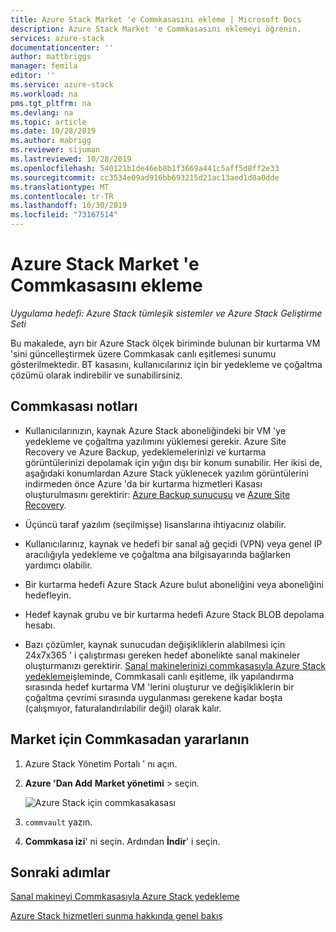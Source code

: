 ```yaml
---
title: Azure Stack Market 'e Commkasasını ekleme | Microsoft Docs
description: Azure Stack Market 'e Commkasasını eklemeyi öğrenin.
services: azure-stack
documentationcenter: ''
author: mattbriggs
manager: femila
editor: ''
ms.service: azure-stack
ms.workload: na
pms.tgt_pltfrm: na
ms.devlang: na
ms.topic: article
ms.date: 10/28/2019
ms.author: mabrigg
ms.reviewer: sijuman
ms.lastreviewed: 10/28/2019
ms.openlocfilehash: 540121b1de46eb8b1f3669a441c5aff5d8ff2e33
ms.sourcegitcommit: cc3534e09ad916bb693215d21ac13aed1d8a0dde
ms.translationtype: MT
ms.contentlocale: tr-TR
ms.lasthandoff: 10/30/2019
ms.locfileid: "73167514"
---
```

# <a name="add-commvault-to-the-azure-stack-marketplace"></a>Azure Stack Market 'e Commkasasını ekleme

*Uygulama hedefi: Azure Stack tümleşik sistemler ve Azure Stack Geliştirme Seti*

Bu makalede, ayrı bir Azure Stack ölçek biriminde bulunan bir kurtarma VM 'sini güncelleştirmek üzere Commkasak canlı eşitlemesi sunumu gösterilmektedir. BT kasasını, kullanıcılarınız için bir yedekleme ve çoğaltma çözümü olarak indirebilir ve sunabilirsiniz. 

## <a name="notes-for-commvault"></a>Commkasası notları

- Kullanıcılarınızın, kaynak Azure Stack aboneliğindeki bir VM 'ye yedekleme ve çoğaltma yazılımını yüklemesi gerekir. Azure Site Recovery ve Azure Backup, yedeklemelerinizi ve kurtarma görüntülerinizi depolamak için yığın dışı bir konum sunabilir. Her ikisi de, aşağıdaki konumlardan Azure Stack yüklenecek yazılım görüntülerini indirmeden önce Azure 'da bir kurtarma hizmetleri Kasası oluşturulmasını gerektirir: [Azure Backup sunucusu](https://go.microsoft.com/fwLink/?LinkId=626082&clcid=0x0409) ve [Azure Site Recovery](https://aka.ms/unifiedinstaller_eus).  
    
- Üçüncü taraf yazılım (seçilmişse) lisanslarına ihtiyacınız olabilir.
- Kullanıcılarınız, kaynak ve hedefi bir sanal ağ geçidi (VPN) veya genel IP aracılığıyla yedekleme ve çoğaltma ana bilgisayarında bağlarken yardımcı olabilir.
- Bir kurtarma hedefi Azure Stack Azure bulut aboneliğini veya aboneliğini hedefleyin.
- Hedef kaynak grubu ve bir kurtarma hedefi Azure Stack BLOB depolama hesabı.
- Bazı çözümler, kaynak sunucudan değişikliklerin alabilmesi için 24x7x365 ' i çalıştırması gereken hedef abonelikte sanal makineler oluşturmanızı gerektirir. [Sanal makinelerinizi commkasasıyla Azure Stack yedekleme](../user/azure-stack-network-howto-backup-commvault.md)işleminde, Commkasali canlı eşitleme, ilk yapılandırma sırasında hedef kurtarma VM 'lerini oluşturur ve değişikliklerin bir çoğaltma çevrimi sırasında uygulanması gerekene kadar boşta (çalışmıyor, faturalandırılabilir değil) olarak kalır.


## <a name="get-commvault-for-your-marketplace"></a>Market için Commkasadan yararlanın

1. Azure Stack Yönetim Portalı ' nı açın.
2. **Azure 'Dan Add** **Market yönetimi** > seçin.

    ![Azure Stack için commkasakasası](./media/azure-stack-network-offer-backup-commvault/get-commvault-for-marketplace.png)

3. `commvault` yazın.
4. **Commkasa izi**' ni seçin. Ardından **İndir**' i seçin.


## <a name="next-steps"></a>Sonraki adımlar

[Sanal makineyi Commkasasıyla Azure Stack yedekleme](../user/azure-stack-network-howto-backup-commvault.md)

[Azure Stack hizmetleri sunma hakkında genel bakış](service-plan-offer-subscription-overview.md)
